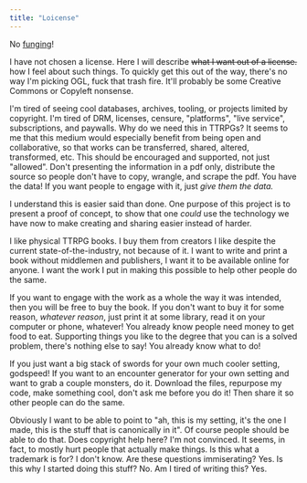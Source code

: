 ```yaml
---
title: "Loicense"
---
```


No [funging](https://probablynotfungible.ignatius.coffee/)!

I have not chosen a license. Here I will describe ~~what I want out of a license.~~ how I feel about such things. To quickly get this out of the way, there's no way I'm picking OGL, fuck that trash fire. It'll probably be some Creative Commons or Copyleft nonsense.

I'm tired of seeing cool databases, archives, tooling, or projects limited by copyright. I'm tired of DRM, licenses, censure, "platforms", "live service", subscriptions, and paywalls. Why do we need this in TTRPGs? It seems to me that this medium would especially benefit from being open and collaborative, so that works can be transferred, shared, altered, transformed, etc. This should be encouraged and supported, not just "allowed". Don't presenting the information in a pdf only,  distribute the source so people don't have to copy, wrangle, and scrape the pdf. You have the data! If you want people to engage with it, just *give them the data.*

I understand this is easier said than done. One purpose of this project is to present a proof of concept, to show that one *could* use the technology we have now to make creating and sharing easier instead of harder.

I like physical TTRPG books. I buy them from creators I like despite the current state-of-the-industry, not because of it. I want to write and print a book without middlemen and publishers, I want it to be available online for anyone. I want the work I put in making this possible to help other people do the same.

If you want to engage with the work as a whole the way it was intended, then you will be free to buy the book. If you don't want to buy it for some reason, *whatever reason*, just print it at some library, read it on your computer or phone, whatever! You already know people need money to get food to eat. Supporting things you like to the degree that you can is a solved problem, there's nothing else to say! You already know what to do!

If you just want a big stack of swords for your own much cooler setting, godspeed! If you want to an encounter generator for your own setting and want to grab a couple monsters, do it. Download the files, repurpose my code, make something cool, don't ask me before you do it! Then share it so other people can do the same.

Obviously I want to be able to point to "ah, this is my setting, it's the one I made, this is the stuff that is canonically in it". Of course people should be able to do that. Does copyright help here? I'm not convinced. It seems, in fact, to mostly hurt people that actually make things. Is this what a trademark is for? I don't know. Are these questions immiserating? Yes. Is this why I started doing this stuff? No. Am I tired of writing this? Yes.

